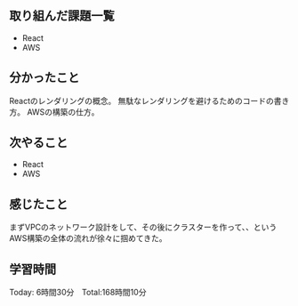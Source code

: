 ## 取り組んだ課題一覧

- React
- AWS

## 分かったこと

Reactのレンダリングの概念。
無駄なレンダリングを避けるためのコードの書き方。
AWSの構築の仕方。

## 次やること　

- React
- AWS


## 感じたこと
まずVPCのネットワーク設計をして、その後にクラスターを作って、、というAWS構築の全体の流れが徐々に掴めてきた。

## 学習時間

Today: 6時間30分　Total:168時間10分